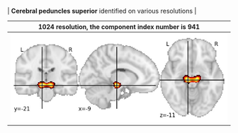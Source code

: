 


| **Cerebral peduncles superior** identified on various resolutions |

| 1024 resolution, the component index number is 941|  
|:---:|  
| ![Component 1024](../1024/final/941.jpg "From component 1024: Cerebral peduncles superior") |